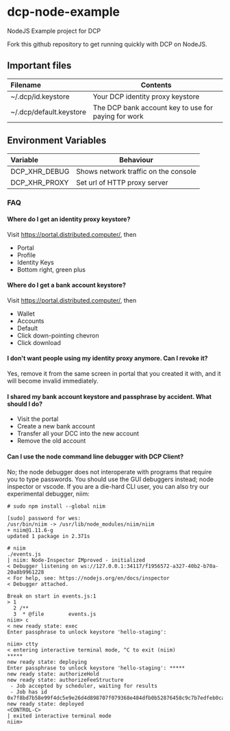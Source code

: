 # dcp-node-example
NodeJS Example project for DCP

Fork this github repository to get running quickly with DCP on NodeJS.

## Important files
| Filename                    | Contents                                                 |
|:----------------------------|----------------------------------------------------------|
| ~/.dcp/id.keystore          | Your DCP identity proxy keystore                         |
| ~/.dcp/default.keystore     | The DCP bank account key to use for paying for work      |

## Environment Variables
| Variable                    | Behaviour                                                |
|:----------------------------|----------------------------------------------------------|
| DCP_XHR_DEBUG               | Shows network traffic on the console                     |
| DCP_XHR_PROXY               | Set url of HTTP proxy server                             |

### FAQ

#### Where do I get an identity proxy keystore?
Visit https://portal.distributed.computer/, then
- Portal
- Profile
- Identity Keys
- Bottom right, green plus

#### Where do I get a bank account keystore?
Visit https://portal.distributed.computer/, then
- Wallet
- Accounts
- Default
- Click down-pointing chevron
- Click download

#### I don't want people using my identity proxy anymore. Can I revoke it?
Yes, remove it from the same screen in portal that you created it with, 
and it will become invalid immediately. 

#### I shared my bank account keystore and passphrase by accident. What should I do?
- Visit the portal
- Create a new bank account
- Transfer all your DCC into the new account
- Remove the old account

#### Can I use the node command line debugger with DCP Client?
No; the node debugger does not interoperate with programs that require you to 
type passwords. You should use the GUI debuggers instead; node inspector or vscode. If
you are a die-hard CLI user, you can also try our experimental debugger, niim:

```
# sudo npm install --global niim

[sudo] password for wes: 
/usr/bin/niim -> /usr/lib/node_modules/niim/niim 
+ niim@1.11.6-g
updated 1 package in 2.371s 

# niim 
./events.js 
| niim: Node-Inspector IMproved - initialized
< Debugger listening on ws://127.0.0.1:34117/f1956572-a327-40b2-b70a-20a8b9961228 
< For help, see: https://nodejs.org/en/docs/inspector 
< Debugger attached.

Break on start in events.js:1
> 1 
  2 /**
  3  * @file        events.js
niim> c
< new ready state: exec
Enter passphrase to unlock keystore 'hello-staging': 

niim> ctty
< entering interactive terminal mode, ^C to exit (niim)
*****
new ready state: deploying
Enter passphrase to unlock keystore 'hello-staging': *****
new ready state: authorizeHold
new ready state: authorizeFeeStructure
 - Job accepted by scheduler, waiting for results
 - Job has id 0x7f8bd7b58e99f4dc5e9e26d4d898707f079368e484dfb0b52876458c9c7b7edfeb0cabb6c7cb8eb362c192c9d198d2d718e99aeb08f4d1edf5cfcf60ad1101029a
new ready state: deployed
<CONTROL-C>
| exited interactive terminal mode
niim>
```
